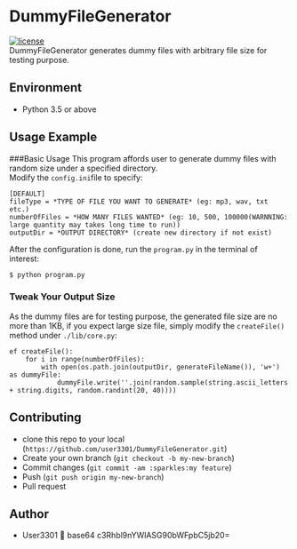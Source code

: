 # DummyFileGenerator

[![license](https://img.shields.io/github/license/slashsBin/styleguide-git-commit-message.svg)](https://github.com/user3301/DummyFileGenerator/blob/master/LICENSE)<br/>
DummyFileGenerator generates dummy files with arbitrary file size for testing purpose.
## Environment
* Python 3.5 or above

## Usage Example
###Basic Usage
This program affords user to generate dummy files with random size under a specified directory.<br/>
Modify the `config.ini`file to specify:
```
[DEFAULT]
fileType = *TYPE OF FILE YOU WANT TO GENERATE* (eg: mp3, wav, txt etc.)
numberOfFiles = *HOW MANY FILES WANTED* (eg: 10, 500, 100000(WARNNING: large quantity may takes long time to run))
outputDir = *OUTPUT DIRECTORY* (create new directory if not exist)
```

After the configuration is done, run the `program.py` in the terminal of interest:
```
$ python program.py
```

### Tweak Your Output Size
As the dummy files are for testing purpose, the generated file size are no more than 1KB, if you expect large size file, simply modify the `createFile()` method under `./lib/core.py`:

```
ef createFile():
    for i in range(numberOfFiles):
        with open(os.path.join(outputDir, generateFileName()), 'w+') as dummyFile:
            dummyFile.write(''.join(random.sample(string.ascii_letters + string.digits, random.randint(20, 40))))
```
## Contributing
* clone this repo to your local (`https://github.com/user3301/DummyFileGenerator.git`)
* Create your own branch (`git checkout -b my-new-branch`)
* Commit changes (`git commit -am :sparkles:my feature`)
* Push (`git push origin my-new-branch`)
* Pull request

## Author
* User3301
:e-mail: base64 c3Rhbl9nYWlASG90bWFpbC5jb20=
